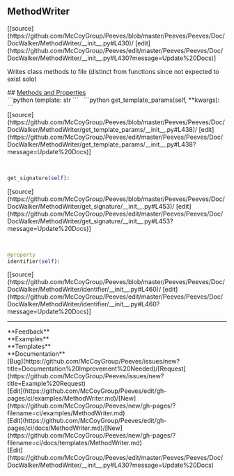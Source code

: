 ## <a id="Peeves.Peeves.Doc.DocWalker.MethodWriter">MethodWriter</a> 

<div class="docs-source-link" markdown="1">
[[source](https://github.com/McCoyGroup/Peeves/blob/master/Peeves/Peeves/Doc/DocWalker/MethodWriter/__init__.py#L430)/
[edit](https://github.com/McCoyGroup/Peeves/edit/master/Peeves/Peeves/Doc/DocWalker/MethodWriter/__init__.py#L430?message=Update%20Docs)]
</div>

Writes class methods to file
(distinct from functions since not expected to exist solo)







<div class="collapsible-section">
 <div class="collapsible-section collapsible-section-header" markdown="1">
## <a class="collapse-link" data-toggle="collapse" href="#methods" markdown="1"> Methods and Properties</a> <a class="float-right" data-toggle="collapse" href="#methods"><i class="fa fa-chevron-down"></i></a>
 </div>
 <div class="collapsible-section collapsible-section-body collapse show" id="methods" markdown="1">
 ```python
template: str
```
<a id="Peeves.Peeves.Doc.DocWalker.MethodWriter.get_template_params" class="docs-object-method">&nbsp;</a> 
```python
get_template_params(self, **kwargs): 
```
<div class="docs-source-link" markdown="1">
[[source](https://github.com/McCoyGroup/Peeves/blob/master/Peeves/Peeves/Doc/DocWalker/MethodWriter/get_template_params/__init__.py#L438)/
[edit](https://github.com/McCoyGroup/Peeves/edit/master/Peeves/Peeves/Doc/DocWalker/MethodWriter/get_template_params/__init__.py#L438?message=Update%20Docs)]
</div>


<a id="Peeves.Peeves.Doc.DocWalker.MethodWriter.get_signature" class="docs-object-method">&nbsp;</a> 
```python
get_signature(self): 
```
<div class="docs-source-link" markdown="1">
[[source](https://github.com/McCoyGroup/Peeves/blob/master/Peeves/Peeves/Doc/DocWalker/MethodWriter/get_signature/__init__.py#L453)/
[edit](https://github.com/McCoyGroup/Peeves/edit/master/Peeves/Peeves/Doc/DocWalker/MethodWriter/get_signature/__init__.py#L453?message=Update%20Docs)]
</div>


<a id="Peeves.Peeves.Doc.DocWalker.MethodWriter.identifier" class="docs-object-method">&nbsp;</a> 
```python
@property
identifier(self): 
```
<div class="docs-source-link" markdown="1">
[[source](https://github.com/McCoyGroup/Peeves/blob/master/Peeves/Peeves/Doc/DocWalker/MethodWriter/identifier/__init__.py#L460)/
[edit](https://github.com/McCoyGroup/Peeves/edit/master/Peeves/Peeves/Doc/DocWalker/MethodWriter/identifier/__init__.py#L460?message=Update%20Docs)]
</div>
 </div>
</div>












---


<div markdown="1" class="text-secondary">
<div class="container">
  <div class="row">
   <div class="col" markdown="1">
**Feedback**   
</div>
   <div class="col" markdown="1">
**Examples**   
</div>
   <div class="col" markdown="1">
**Templates**   
</div>
   <div class="col" markdown="1">
**Documentation**   
</div>
   <div class="col" markdown="1">
   
</div>
   <div class="col" markdown="1">
   
</div>
   <div class="col" markdown="1">
   
</div>
</div>
  <div class="row">
   <div class="col" markdown="1">
[Bug](https://github.com/McCoyGroup/Peeves/issues/new?title=Documentation%20Improvement%20Needed)/[Request](https://github.com/McCoyGroup/Peeves/issues/new?title=Example%20Request)   
</div>
   <div class="col" markdown="1">
[Edit](https://github.com/McCoyGroup/Peeves/edit/gh-pages/ci/examples/MethodWriter.md)/[New](https://github.com/McCoyGroup/Peeves/new/gh-pages/?filename=ci/examples/MethodWriter.md)   
</div>
   <div class="col" markdown="1">
[Edit](https://github.com/McCoyGroup/Peeves/edit/gh-pages/ci/docs/MethodWriter.md)/[New](https://github.com/McCoyGroup/Peeves/new/gh-pages/?filename=ci/docs/templates/MethodWriter.md)   
</div>
   <div class="col" markdown="1">
[Edit](https://github.com/McCoyGroup/Peeves/edit/master/Peeves/Peeves/Doc/DocWalker/MethodWriter/__init__.py#L430?message=Update%20Docs)   
</div>
   <div class="col" markdown="1">
   
</div>
   <div class="col" markdown="1">
   
</div>
   <div class="col" markdown="1">
   
</div>
</div>
</div>
</div>